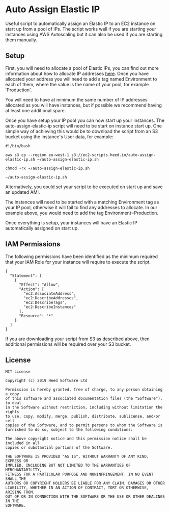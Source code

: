 # Auto Assign Elastic IP
Useful script to automatically assign an Elastic IP to an EC2 instance on start up from a pool of IPs. The script works well if you are starting your instances using AWS Autoscaling but it can also be used if you are starting them manually.

## Setup
First, you will need to allocate a pool of Elastic IPs, you can find out more information about how to allocate IP addresses [here](https://docs.aws.amazon.com/AWSEC2/latest/UserGuide/elastic-ip-addresses-eip.html). Once you have allocated your address you will need to add a tag named Environment to each of them, where the value is the name of your pool, for example 'Production'.

You will need to have at minimum the same number of IP addresses allocated as you will have instances, but if possible we recommend having at least one additional spare.

Once you have setup your IP pool you can now start up your instances. The auto-assign-elastic-ip script will need to be start on instance start up. One simple way of achieving this would be to download the script from an S3 bucket using the instance's User data, for example:

~~~~
#!/bin/bash

aws s3 cp --region eu-west-1 s3://ec2-scripts.heed.io/auto-assign-elastic-ip.sh ~/auto-assign-elastic-ip.sh

chmod +rx ~/auto-assign-elastic-ip.sh

~/auto-assign-elastic-ip.sh
~~~~

Alternatively, you could set your script to be executed on start up and save an updated AMI.

The instances will need to be started with a matching Environment tag as your IP pool, otherwise it will fail to find any addresses to allocate. In our example above, you would need to add the tag Environment=Production.

Once everything is setup, your instances will have an Elastic IP automatically assigned on start up.

## IAM Permissions
The following permissions have been identified as the minimum required that your IAM Role for your instance will require to execute the script.
~~~~
{
  "Statement": [
    {
      "Effect": "Allow",
      "Action": [
        "ec2:AssociateAddress",
        "ec2:DescribeAddresses",
        "ec2:DescribeTags",
        "ec2:DescribeInstances"
      ],
      "Resource": "*"
    }
  ]
}
~~~~
If you are downloading your script from S3 as described above, then additional permissions will be required over your S3 bucket.
## License
~~~~
MIT License

Copyright (c) 2019 Heed Software Ltd

Permission is hereby granted, free of charge, to any person obtaining a copy
of this software and associated documentation files (the "Software"), to deal
in the Software without restriction, including without limitation the rights
to use, copy, modify, merge, publish, distribute, sublicense, and/or sell
copies of the Software, and to permit persons to whom the Software is
furnished to do so, subject to the following conditions:

The above copyright notice and this permission notice shall be included in all
copies or substantial portions of the Software.

THE SOFTWARE IS PROVIDED "AS IS", WITHOUT WARRANTY OF ANY KIND, EXPRESS OR
IMPLIED, INCLUDING BUT NOT LIMITED TO THE WARRANTIES OF MERCHANTABILITY,
FITNESS FOR A PARTICULAR PURPOSE AND NONINFRINGEMENT. IN NO EVENT SHALL THE
AUTHORS OR COPYRIGHT HOLDERS BE LIABLE FOR ANY CLAIM, DAMAGES OR OTHER
LIABILITY, WHETHER IN AN ACTION OF CONTRACT, TORT OR OTHERWISE, ARISING FROM,
OUT OF OR IN CONNECTION WITH THE SOFTWARE OR THE USE OR OTHER DEALINGS IN THE
SOFTWARE.
~~~~
